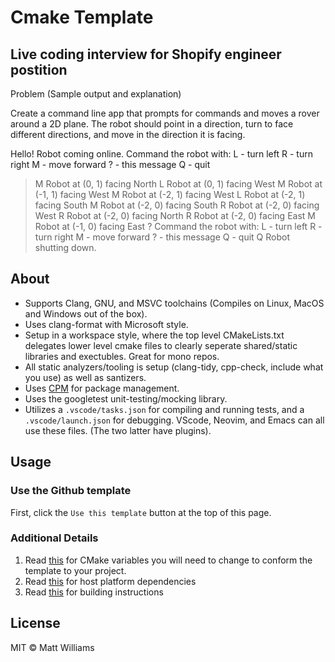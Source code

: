 # Cmake Template

## Live coding interview for Shopify engineer postition

Problem (Sample output and explanation)


Create a command line app that prompts for commands and moves a rover around a 2D plane.
The robot should point in a direction, turn to face different directions, and move in the direction it is facing.

Hello! Robot coming online.
Command the robot with:
  L - turn left
  R - turn right
  M - move forward
  ? - this message
  Q - quit
> M
Robot at (0, 1) facing North
> L
Robot at (0, 1) facing West
> M
Robot at (-1, 1) facing West
> M
Robot at (-2, 1) facing West
> L
Robot at (-2, 1) facing South
> M
Robot at (-2, 0) facing South
> R
Robot at (-2, 0) facing West
> R
Robot at (-2, 0) facing North
> R
Robot at (-2, 0) facing East
> M
Robot at (-1, 0) facing East
> ?
Command the robot with:
  L - turn left
  R - turn right
  M - move forward
  ? - this message
  Q - quit
> Q
Robot shutting down.



## About

- Supports Clang, GNU, and MSVC toolchains (Compiles on Linux, MacOS and Windows out of the box).
- Uses clang-format with Microsoft style.
- Setup in a workspace style, where the top level CMakeLists.txt delegates lower level cmake files to clearly seperate shared/static libraries and exectubles. Great for mono repos.
- All static analyzers/tooling is setup (clang-tidy, cpp-check, include what you use) as well as santizers.
- Uses [CPM](https://github.com/cpm-cmake/CPM.cmake) for package management.
- Uses the googletest unit-testing/mocking library.
- Utilizes a `.vscode/tasks.json` for compiling and running tests, and a `.vscode/launch.json` for debugging. VScode, Neovim, and Emacs can all use these files. (The two latter have plugins).

## Usage

### Use the Github template

First, click the `Use this template` button at the top of this page.

### Additional Details

1. Read [this](./docs/make_it_your_own.md) for CMake variables you will need to change to conform the template to your project.
2. Read [this](./docs/dependencies.md) for host platform dependencies
3. Read [this](./docs/building.md) for building instructions

## License

MIT © Matt Williams
